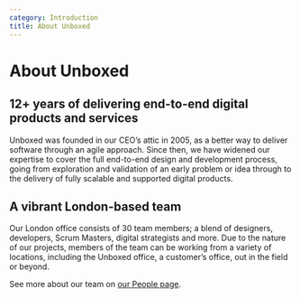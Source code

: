 ```yaml
---
category: Introduction
title: About Unboxed
---
```


# About Unboxed

## 12+ years of delivering end-to-end digital products and services

Unboxed was founded in our CEO’s attic in 2005, as a better way to deliver software through an agile approach. Since then, we have widened our expertise to cover the full end-to-end design and development process, going from exploration and validation of an early problem or idea through to the delivery of fully scalable and supported digital products.

## A vibrant London-based team

Our London office consists of 30 team members; a blend of designers, developers, Scrum Masters, digital strategists and more. Due to the nature of our projects, members of the team can be working from a variety of locations, including the Unboxed office, a customer’s office, out in the field or beyond. 

See more about our team on [our People page](https://unboxed.co/people).
